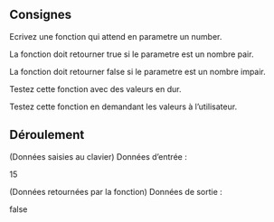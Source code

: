 ## Consignes

Ecrivez une fonction qui attend en parametre un number.

La fonction doit retourner true si le parametre est un nombre pair.

La fonction doit retourner false si le parametre est un nombre impair.

Testez cette fonction avec des valeurs en dur.

Testez cette fonction en demandant les valeurs à l’utilisateur.

## Déroulement

(Données saisies au clavier) Données d’entrée :

15

(Données retournées par la fonction) Données de sortie :

false
